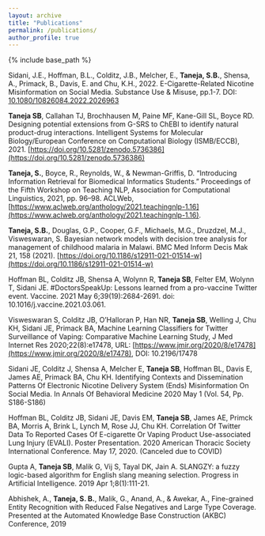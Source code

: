 ```yaml
---
layout: archive
title: "Publications"
permalink: /publications/
author_profile: true
---
```


{% include base_path %}

Sidani, J.E., Hoffman, B.L., Colditz, J.B., Melcher, E., **Taneja, S.B.**, Shensa, A., Primack, B., Davis, E. and Chu, K.H., 2022. E-Cigarette-Related Nicotine Misinformation on Social Media. Substance Use & Misuse, pp.1-7. DOI: [10.1080/10826084.2022.2026963](http://dx.doi.org/10.1080/10826084.2022.2026963)

**Taneja SB**, Callahan TJ, Brochhausen M, Paine MF, Kane-Gill SL, Boyce RD. Designing potential extensions from G-SRS to ChEBI to identify natural product-drug interactions. Intelligent Systems for Molecular Biology/European Conference on Computational Biology (ISMB/ECCB), 2021. [https://doi.org/10.5281/zenodo.5736386](https://doi.org/10.5281/zenodo.5736386)

**Taneja, S.**, Boyce, R., Reynolds, W., & Newman-Griffis, D. “Introducing Information Retrieval for Biomedical Informatics Students.” Proceedings of the Fifth Workshop on Teaching NLP, Association for Computational Linguistics, 2021, pp. 96–98. ACLWeb, [https://www.aclweb.org/anthology/2021.teachingnlp-1.16](https://www.aclweb.org/anthology/2021.teachingnlp-1.16).

**Taneja, S.B.**, Douglas, G.P., Cooper, G.F., Michaels, M.G., Druzdzel, M.J., Visweswaran, S. Bayesian network models with decision tree analysis for management of childhood malaria in Malawi. BMC Med Inform Decis Mak 21, 158 (2021). [https://doi.org/10.1186/s12911-021-01514-w](https://doi.org/10.1186/s12911-021-01514-w)

Hoffman BL, Colditz JB, Shensa A, Wolynn R, **Taneja SB**, Felter EM, Wolynn T, Sidani JE. #DoctorsSpeakUp: Lessons learned from a pro-vaccine Twitter event. Vaccine. 2021 May 6;39(19):2684-2691. doi: 10.1016/j.vaccine.2021.03.061.

Visweswaran S, Colditz JB, O’Halloran P, Han NR, **Taneja SB**, Welling J, Chu KH, Sidani JE, Primack BA, Machine Learning Classifiers for Twitter Surveillance of Vaping: Comparative Machine Learning Study, J Med Internet Res 2020;22(8):e17478, URL: [https://www.jmir.org/2020/8/e17478](https://www.jmir.org/2020/8/e17478), DOI: 10.2196/17478

Sidani JE, Colditz J, Shensa A, Melcher E, **Taneja SB**, Hoffman BL, Davis E, James AE, Primack BA, Chu KH. Identifying Contexts and Dissemination Patterns Of Electronic Nicotine Delivery System (Ends) Misinformation On Social Media. In Annals Of Behavioral Medicine 2020 May 1 (Vol. 54, Pp. S186-S186)

Hoffman BL, Colditz JB, Sidani JE, Davis EM, **Taneja SB**, James AE, Primck BA, Morris A, Brink L, Lynch M, Rose JJ, Chu KH. Correlation Of Twitter Data To Reported Cases Of E-cigarette Or Vaping Product Use-associated Lung Injury (EVALI). Poster Presentation. 2020 American Thoracic Society International Conference. May 17, 2020. (Canceled due to COVID)

Gupta A, **Taneja SB**, Malik G, Vij S, Tayal DK, Jain A. SLANGZY: a fuzzy logic-based algorithm for English slang meaning selection. Progress in Artificial Intelligence. 2019 Apr 1;8(1):111-21.

Abhishek, A., **Taneja, S. B.**, Malik, G., Anand, A., & Awekar, A., Fine-grained Entity Recognition with Reduced False Negatives and Large Type Coverage. Presented at the Automated Knowledge Base Construction (AKBC) Conference, 2019